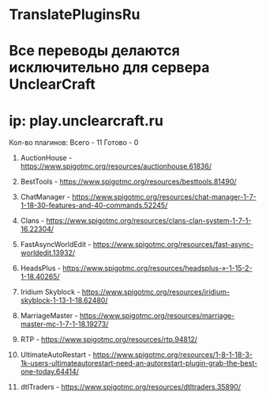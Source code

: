 # TranslatePluginsRu

# Все переводы делаются исключительно для сервера UnclearCraft

# ip: play.unclearcraft.ru

Кол-во плагинов:
Всего - 11
Готово - 0

1. AuctionHouse - https://www.spigotmc.org/resources/auctionhouse.61836/

2. BestTools - https://www.spigotmc.org/resources/besttools.81490/

3. ChatManager - https://www.spigotmc.org/resources/chat-manager-1-7-1-18-30-features-and-40-commands.52245/

4. Clans - https://www.spigotmc.org/resources/clans-clan-system-1-7-1-16.22304/

5. FastAsyncWorldEdit - https://www.spigotmc.org/resources/fast-async-worldedit.13932/

6. HeadsPlus - https://www.spigotmc.org/resources/headsplus-»-1-15-2-1-18.40265/

7. Iridium Skyblock - https://www.spigotmc.org/resources/iridium-skyblock-1-13-1-18.62480/

8. MarriageMaster - https://www.spigotmc.org/resources/marriage-master-mc-1-7-1-18.19273/

9. RTP - https://www.spigotmc.org/resources/rtp.94812/

10. UltimateAutoRestart - https://www.spigotmc.org/resources/1-8-1-18-3-1k-users-ultimateautorestart-need-an-autorestart-plugin-grab-the-best-one-today.64414/

11. dtlTraders - https://www.spigotmc.org/resources/dtltraders.35890/